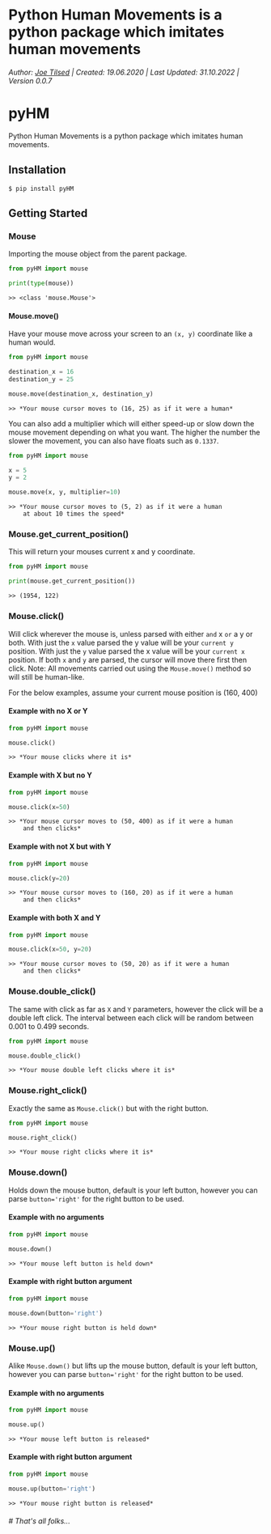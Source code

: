 # Python Human Movements is a python package which imitates human movements
###### Author: [Joe Tilsed](http://linkedin.com/in/joetilsed) | Created: 19.06.2020 | Last Updated: 31.10.2022 | Version 0.0.7

# pyHM

Python Human Movements is a python package which imitates human movements.

## Installation

    $ pip install pyHM

## Getting Started

### Mouse
Importing the mouse object from the parent package.
```python
from pyHM import mouse

print(type(mouse))
```
```
>> <class 'mouse.Mouse'>
```

#### Mouse.move()
Have your mouse move across your screen to an `(x, y)` coordinate like a human would. 
```python
from pyHM import mouse

destination_x = 16
destination_y = 25

mouse.move(destination_x, destination_y)
```
```
>> *Your mouse cursor moves to (16, 25) as if it were a human*
```

You can also add a multiplier which will either speed-up or slow down the mouse movement depending on what you want.
The higher the number the slower the movement, you can also have floats such as `0.1337`.
```python
from pyHM import mouse

x = 5
y = 2

mouse.move(x, y, multiplier=10)
``` 
```
>> *Your mouse cursor moves to (5, 2) as if it were a human
    at about 10 times the speed*
```

### Mouse.get_current_position()
This will return your mouses current x and y coordinate.
```python
from pyHM import mouse

print(mouse.get_current_position())
```
```
>> (1954, 122)
```

### Mouse.click()
Will click wherever the mouse is, unless parsed with either `and` x `or` a y or both.
With just the `x` value parsed the y value will be your `current y` position.
With just the `y` value parsed the x value will be your `current x` position.
If both `x` and `y` are parsed, the cursor will move there first then click.
Note: All movements carried out using the `Mouse.move()` method so will still be human-like.

For the below examples, assume your current mouse position is (160, 400)

#### Example with no X or Y
```python
from pyHM import mouse

mouse.click()
``` 
```
>> *Your mouse clicks where it is*
```

#### Example with X but no Y
```python
from pyHM import mouse

mouse.click(x=50)
``` 
```
>> *Your mouse cursor moves to (50, 400) as if it were a human
    and then clicks*
```

#### Example with not X but with Y
```python
from pyHM import mouse

mouse.click(y=20)
``` 
```
>> *Your mouse cursor moves to (160, 20) as if it were a human
    and then clicks*
```

#### Example with both X and Y
```python
from pyHM import mouse

mouse.click(x=50, y=20)
``` 
```
>> *Your mouse cursor moves to (50, 20) as if it were a human
    and then clicks*
```

### Mouse.double_click()
The same with click as far as `X` and `Y` parameters, however the click will be a double left click.
The interval between each click will be random between 0.001 to 0.499 seconds. 

```python
from pyHM import mouse

mouse.double_click()
``` 
```
>> *Your mouse double left clicks where it is*
```

### Mouse.right_click()
Exactly the same as `Mouse.click()` but with the right button.

```python
from pyHM import mouse

mouse.right_click()
``` 
```
>> *Your mouse right clicks where it is*
```

### Mouse.down()
Holds down the mouse button, default is your left button, however you can parse `button='right'` for the right button to be used.

#### Example with no arguments
```python
from pyHM import mouse

mouse.down()
``` 
```
>> *Your mouse left button is held down*
```

#### Example with right button argument
```python
from pyHM import mouse

mouse.down(button='right')
``` 
```
>> *Your mouse right button is held down*
```

### Mouse.up()
Alike `Mouse.down()` but lifts up the mouse button, default is your left button, however you can parse `button='right'` for the right button to be used.

#### Example with no arguments
```python
from pyHM import mouse

mouse.up()
``` 
```
>> *Your mouse left button is released*
```

#### Example with right button argument
```python
from pyHM import mouse

mouse.up(button='right')
``` 
```
>> *Your mouse right button is released*
```


###### # That's all folks...

